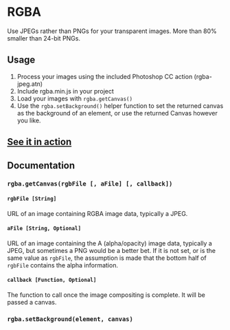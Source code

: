 # RGBA
Use JPEGs rather than PNGs for your transparent images. More than 80% smaller than 24-bit PNGs.

## Usage

1. Process your images using the included Photoshop CC action (rgba-jpeg.atn)
1. Include rgba.min.js in your project
1. Load your images with `rgba.getCanvas()`
1. Use the `rgba.setBackground()` helper function to set the returned canvas as the background of an element, or use the returned Canvas however you like.

## [See it in action](example.html)

## Documentation

### `rgba.getCanvas(rgbFile [, aFile] [, callback])`

#### `rgbFile [String]`
URL of an image containing RGBA image data, typically a JPEG.
#### `aFile [String, Optional]`
URL of an image containing the A (alpha/opacity) image data, typically a JPEG, but sometimes a PNG would be a better bet. If it is not set, or is the same value as `rgbFile`, the assumption is made that the bottom half of `rgbFile` contains the alpha information.
#### `callback [Function, Optional]`
The function to call once the image compositing is complete. It will be passed a canvas.




### `rgba.setBackground(element, canvas)`


